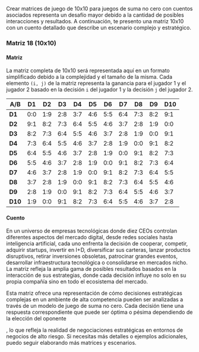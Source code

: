 Crear matrices de juego de 10x10 para juegos de suma no cero con cuentos asociados representa un desafío mayor debido a la cantidad de posibles interacciones y resultados. A continuación, te presento una matriz 10x10 con un cuento detallado que describe un escenario complejo y estratégico.

### Matriz 18 (10x10)
#### Matriz
La matriz completa de 10x10 será representada aquí en un formato simplificado debido a la complejidad y el tamaño de la misma. Cada elemento `(i, j)` de la matriz representa la ganancia para el jugador 1 y el jugador 2 basado en la decisión `i` del jugador 1 y la decisión `j` del jugador 2.

| A/B | D1  | D2  | D3  | D4  | D5  | D6  | D7  | D8  | D9  | D10 |
|-----|-----|-----|-----|-----|-----|-----|-----|-----|-----|-----|
| **D1**  | 0:0 | 1:9 | 2:8 | 3:7 | 4:6 | 5:5 | 6:4 | 7:3 | 8:2 | 9:1 |
| **D2**  | 9:1 | 8:2 | 7:3 | 6:4 | 5:5 | 4:6 | 3:7 | 2:8 | 1:9 | 0:0 |
| **D3**  | 8:2 | 7:3 | 6:4 | 5:5 | 4:6 | 3:7 | 2:8 | 1:9 | 0:0 | 9:1 |
| **D4**  | 7:3 | 6:4 | 5:5 | 4:6 | 3:7 | 2:8 | 1:9 | 0:0 | 9:1 | 8:2 |
| **D5**  | 6:4 | 5:5 | 4:6 | 3:7 | 2:8 | 1:9 | 0:0 | 9:1 | 8:2 | 7:3 |
| **D6**  | 5:5 | 4:6 | 3:7 | 2:8 | 1:9 | 0:0 | 9:1 | 8:2 | 7:3 | 6:4 |
| **D7**  | 4:6 | 3:7 | 2:8 | 1:9 | 0:0 | 9:1 | 8:2 | 7:3 | 6:4 | 5:5 |
| **D8**  | 3:7 | 2:8 | 1:9 | 0:0 | 9:1 | 8:2 | 7:3 | 6:4 | 5:5 | 4:6 |
| **D9**  | 2:8 | 1:9 | 0:0 | 9:1 | 8:2 | 7:3 | 6:4 | 5:5 | 4:6 | 3:7 |
| **D10** | 1:9 | 0:0 | 9:1 | 8:2 | 7:3 | 6:4 | 5:5 | 4:6 | 3:7 | 2:8 |

#### Cuento
En un universo de empresas tecnológicas donde diez CEOs controlan diferentes aspectos del mercado digital, desde redes sociales hasta inteligencia artificial, cada uno enfrenta la decisión de cooperar, competir, adquirir startups, invertir en I+D, diversificar sus carteras, lanzar productos disruptivos, retirar inversiones obsoletas, patrocinar grandes eventos, desarrollar infraestructura tecnológica o consolidarse en mercados nicho. La matriz refleja la amplia gama de posibles resultados basados en la interacción de sus estrategias, donde cada decisión influye no solo en su propia compañía sino en todo el ecosistema del mercado.

Esta matriz ofrece una representación de cómo decisiones estratégicas complejas en un ambiente de alta competencia pueden ser analizadas a través de un modelo de juego de suma no cero. Cada decisión tiene una respuesta correspondiente que puede ser óptima o pésima dependiendo de la elección del oponente

, lo que refleja la realidad de negociaciones estratégicas en entornos de negocios de alto riesgo. Si necesitas más detalles o ejemplos adicionales, puedo seguir elaborando más matrices y escenarios.